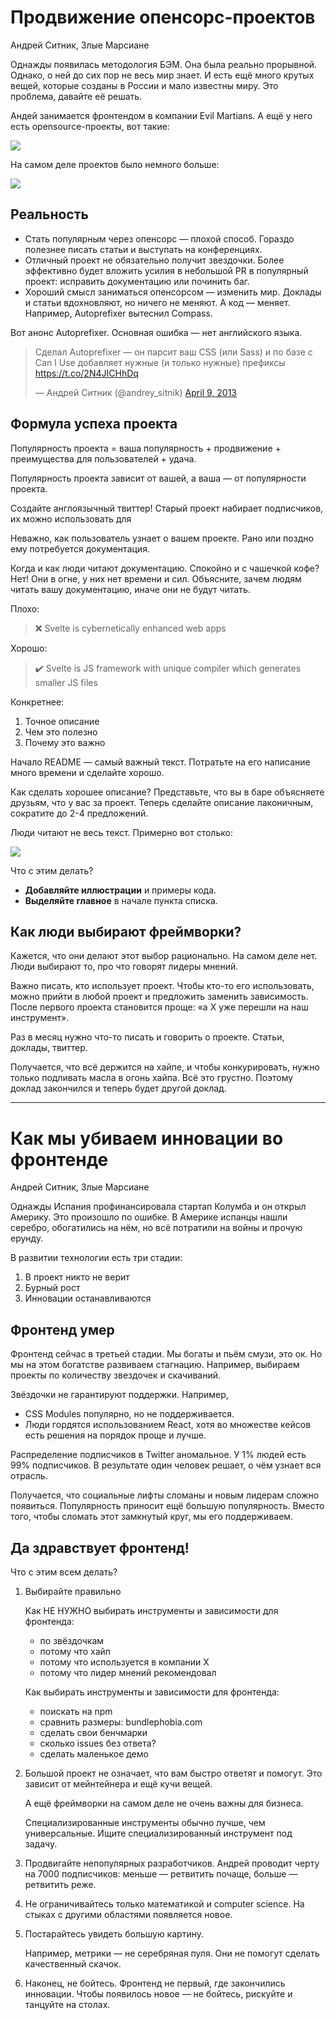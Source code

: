 # Продвижение опенсорс-проектов

Андрей Ситник, Злые Марсиане

Однажды появилась методология БЭМ.
Она была реально прорывной.
Однако, о ней до сих пор не весь мир знает.
И есть ещё много крутых вещей, которые созданы в России и мало известны миру.
Это проблема, давайте её решать.

Андей занимается фронтендом в компании Evil Martians.
А ещё у него есть opensource-проекты, вот такие:

![](static/opensource01.png)

На самом деле проектов было немного больше:

![](static/opensource02.png)

## Реальность

* Стать популярным через опенсорс — плохой способ.
    Гораздо полезнее писать статьи и выступать на конференциях.
* Отличный проект не обязательно получит звездочки.
    Более эффективно будет вложить усилия в небольшой PR в популярный проект:
    исправить документацию или починить баг.
* Хороший смысл заниматься опенсорсом — изменить мир.
    Доклады и статьи вдохновляют, но ничего не меняют.
    А код — меняет.
    Например, Autoprefixer вытеснил Compass.
    
Вот анонс Autoprefixer.
Основная ошибка — нет английского языка.

<blockquote class="twitter-tweet" data-lang="en"><p lang="ru" dir="ltr">Сделал Autoprefixer — он парсит ваш CSS (или Sass) и по базе с Can I Use добавляет нужные (и только нужные) префиксы <a href="https://t.co/2N4JICHhDq">https://t.co/2N4JICHhDq</a></p>&mdash; Андрей Ситник (@andrey_sitnik) <a href="https://twitter.com/andrey_sitnik/status/321655851565850624?ref_src=twsrc%5Etfw">April 9, 2013</a></blockquote>
<script async src="https://platform.twitter.com/widgets.js" charset="utf-8"></script>

## Формула успеха проекта

Популярность проекта = 
    ваша популярность +
    продвижение +
    преимущества для пользователей +
    удача.
    
Популярность проекта зависит от вашей, а ваша — от популярности проекта.

Создайте англоязычный твиттер!
Старый проект набирает подписчиков, их можно использовать для 

Неважно, как пользователь узнает о вашем проекте. 
Рано или поздно ему потребуется документация.

Когда и как люди читают документацию.
Спокойно и с чашечкой кофе? Нет!
Они в огне, у них нет времени и сил.
Объясните, зачем людям читать вашу документацию, иначе они не будут читать.

Плохо:

> :x: Svelte is cybernetically enhanced web apps

Хорошо:

> :heavy_check_mark: Svelte is JS framework with unique compiler which generates smaller JS files

Конкретнее:

1. Точное описание
1. Чем это полезно
1. Почему это важно

Начало README — самый важный текст.
Потратьте на его написание много времени и сделайте хорошо.

Как сделать хорошее описание?
Представьте, что вы в баре объясняете друзьям, что у вас за проект.
Теперь сделайте описание лаконичным, сократите до 2-4 предложений.

Люди читают не весь текст.
Примерно вот столько:

![](static/opensource03.png)

Что с этим делать?

* **Добавляйте иллюстрации** и примеры кода.
* **Выделяйте главное** в начале пункта списка.

## Как люди выбирают фреймворки?

Кажется, что они делают этот выбор рационально.
На самом деле нет.
Люди выбирают то, про что говорят лидеры мнений.

Важно писать, кто использует проект.
Чтобы кто-то его использовать, можно прийти в любой проект и предложить заменить зависимость.
После первого проекта становится проще: «а Х уже перешли на наш инструмент».

Раз в месяц нужно что-то писать и говорить о проекте.
Статьи, доклады, твиттер.

Получается, что всё держится на хайпе, и чтобы конкурировать, нужно только подливать масла в огонь хайпа.
Всё это грустно.
Поэтому доклад закончился и теперь будет другой доклад.

---

# Как мы убиваем инновации во фронтенде

Андрей Ситник, Злые Марсиане

Однажды Испания профинансировала стартап Колумба и он открыл Америку.
Это произошло по ошибке.
В Америке испанцы нашли серебро, обогатились на нём, но всё потратили на войны и прочую ерунду.

В развитии технологии есть три стадии:
1. В проект никто не верит
1. Бурный рост
1. Инновации останавливаются

## Фронтенд умер

Фронтенд сейчас в третьей стадии.
Мы богаты и пьём смузи, это ок.
Но мы на этом богатстве развиваем стагнацию.
Например, выбираем проекты по количеству звездочек и скачиваний.

Звёздочки не гарантируют поддержки.
Например, 

* CSS Modules популярно, но не поддерживается.
* Люди гордятся использованием React, хотя во множестве кейсов есть решения на порядок проще и лучше.

Распределение подписчиков в Twitter аномальное.
У 1% людей есть 99% подписчиков.
В результате один человек решает, о чём узнает вся отрасль.

Получается, что социальные лифты сломаны и новым лидерам сложно появиться.
Популярность приносит ещё большую популярность.
Вместо того, чтобы сломать этот замкнутый круг, мы его поддерживаем.

## Да здравствует фронтенд!

Что с этим всем делать?

1. Выбирайте правильно
    
    Как НЕ НУЖНО выбирать инструменты и зависимости для фронтенда:
    
    * по звёздочкам
    * потому что хайп
    * потому что используется в компании Х
    * потому что лидер мнений рекомендовал
    
    Как выбирать инструменты и зависимости для фронтенда:
    
    * поискать на npm
    * сравнить размеры: bundlephobia.com
    * сделать свои бенчмарки
    * сколько issues без ответа?
    * сделать маленькое демо

2. Большой проект не означает, что вам быстро ответят и помогут.
    Это зависит от мейнтейнера и ещё кучи вещей.
    
    А ещё фреймворки на самом деле не очень важны для бизнеса.
    
    Специализированные инструменты обычно лучше, чем универсальные.
    Ищите специализированный инструмент под задачу.

3. Продвигайте непопулярных разработчиков.
Андрей проводит черту на 7000 подписчиков: меньше — ретвитить почаще, больше — ретвитить реже.

4. Не ограничивайтесь только математикой и computer science.
    На стыках с другими областями появляется новое.

5. Постарайтесь увидеть большую картину.

    Например, метрики — не серебряная пуля.
    Они не помогут сделать качественный скачок.
    
6. Наконец, не бойтесь.
    Фронтенд не первый, где закончились инновации.
    Чтобы появилось новое — не бойтесь, рискуйте и танцуйте на столах.
